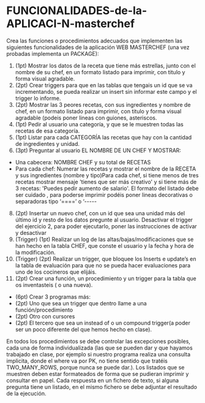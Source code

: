 # FUNCIONALIDADES-de-la-APLICACI-N-masterchef
Crea las funciones o procedimientos adecuados que implementen las siguientes funcionalidades de la aplicación WEB MASTERCHEF (una vez probadas implementa un PACKAGE):     
1. (1pt) Mostrar los datos de la receta que tiene más estrellas, junto con el nombre de su chef, en un formato listado para imprimir, con titulo y forma visual agradable.     
2. (2pt) Crear triggers para que en las tablas que tengais un id que se va incrementando, se pueda realizar un insert sin informar este campo y el trigger lo informe.     
3. (2pt) Mostrar las 3 peores recetas, con sus ingredientes y nombre de chef, en un formato listado para imprimir, con titulo y forma visual agradable (podeis poner lineas con guiones, asteriscos.     
4. (1pt) Pedir al usuario una categoría, y que se le muestren todas las recetas de esa categoría.     
5. (1pt) Listar para cada CATEGORÍA las recetas que hay con la cantidad de ingredientes y unidad.      
6. (3pt) Preguntar al usuario EL NOMBRE DE UN CHEF Y MOSTRAR: 
  - Una cabecera:   NOMBRE CHEF y su total de RECETAS 
  - Para cada chef: Numerar las recetas y mostrar el nombre de la RECETA y sus ingredientes (nombre y tipo)Para cada chef, si tiene menos de tres recetas mostrar mensaje 'tienes que ser más creativo' y si tiene más de 3 recetas: 'Puedes pedir aumento de salario'. El formato del listado debe ser cuidado , para poderse imprimir podéis poner lineas decorativas o separadoras tipo ‘====’ o ‘-----      
8. (2pt) Insertar un nuevo chef, con un id que sea una unidad más del último id y resto de los datos pregunte al usuario. Desactivar el trigger del ejercicio 2, para poder ejecutarlo, poner las instrucciones de activar y desactivar    
9. (Trigger) (1pt) Realizar un log de las  altas/bajas/modificaciones que se han hecho en la tabla CHEF, que conste el usuario y la fecha y hora de la modificación. 
10. (Trigger) (2pt)  Realizar un trigger, que bloquee los Inserts e update’s en la tabla de evaluación para que no se pueda hacer evaluaciones para uno de los cocineros que elijáis.  
11. (2pt) Crear una función, un procedimiento y un trigger para la tabla que os inventasteis ( o una nueva). 
  - (6pt) Crear 3 programas más:     
  - (2pt) Uno que sea un trigger que dentro llame a una función/procedimiento     
  - (2pt) Otro con cursores     
  - (2pt) El tercero que sea un instead of o un compound trigger(a poder ser un poco diferente del que hemos hecho en clase).  

En todos los procedimientos se debe controlar las excepciones posibles, cada una  de forma individualizada (las que se pueden dar y que hayamos trabajado en clase, por ejemplo si nuestro programa realiza una consulta implicita, donde el where va por PK, no tiene sentido que tratéis TWO_MANY_ROWS, porque nunca se puede dar.). Los listados que se muestren deben estar formateados de forma que se pudieran imprimir y consultar en papel. Cada respuesta en un fichero de texto, si alguna pregunta tiene un listado, en el mismo fichero se debe adjuntar el resultado de la ejecución.
